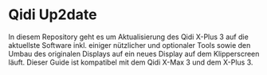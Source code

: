 # **Qidi Up2date**
In diesem Repository geht es um  Aktualisierung des Qidi X-Plus 3 auf die aktuellste Software inkl. einiger nützlicher und optionaler Tools sowie den Umbau des originalen Displays auf ein neues Display auf dem Klipperscreen läuft.
Dieser Guide ist kompatibel mit dem Qidi X-Max 3 und dem X-Plus 3.
